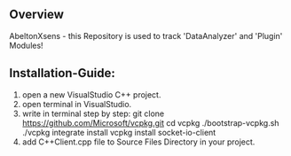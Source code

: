 ## Overview
AbeltonXsens - this Repository is used to track 'DataAnalyzer' and 'Plugin' Modules!

## Installation-Guide:
1. open a new VisualStudio C++ project.
2. open terminal in VisualStudio.
3. write in terminal step by step:
git clone https://github.com/Microsoft/vcpkg.git
cd vcpkg
./bootstrap-vcpkg.sh
./vcpkg integrate install
vcpkg install socket-io-client
4. add C++Client.cpp file to Source Files Directory in your project.
